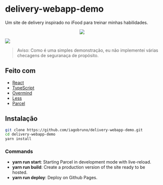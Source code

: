 # delivery-webapp-demo

Um site de delivery inspirado no iFood para treinar minhas habilidades.

<p align="center">
  <a href="https://iagobruno.github.io/delivery-webapp-demo/"><img src="https://img.shields.io/badge/Online-Demo-brightgreen.svg"></a>
</p>

[![](static/screenshot.jpg)](https://iagobruno.github.io/delivery-webapp-demo/)

> Aviso: Como é uma simples demonstração, eu não implementei várias checagens de seguranaça de propósito.

## Feito com

- [React](https://reactjs.org/)
- [TypeScript](https://www.typescriptlang.org/)
- [Overmind](https://overmindjs.org/)
- [Less](http://lesscss.org/)
- [Parcel](https://parceljs.org/)

## Instalação

```bash
git clone https://github.com/iagobruno/delivery-webapp-demo.git
cd delivery-webapp-demo
yarn install
```

### Commands

- **yarn run start**: Starting Parcel in development mode with live-reload.
- **yarn run build**: Create a production version of the site ready to be hosted.
- **yarn run deploy**: Deploy on Github Pages.
